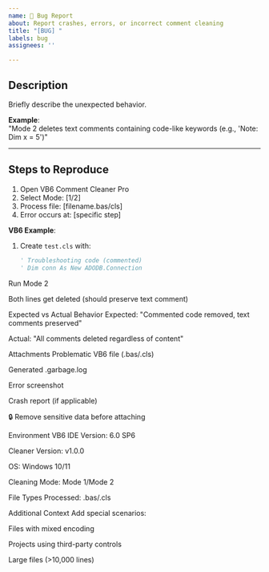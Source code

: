 ```yaml
---
name: 🐛 Bug Report
about: Report crashes, errors, or incorrect comment cleaning
title: "[BUG] "
labels: bug
assignees: ''

---
```


## Description  
Briefly describe the unexpected behavior.

**Example**:  
"Mode 2 deletes text comments containing code-like keywords (e.g., 'Note: Dim x = 5')"

---

## Steps to Reproduce  
1. Open VB6 Comment Cleaner Pro  
2. Select Mode: [1/2]  
3. Process file: [filename.bas/cls]  
4. Error occurs at: [specific step]  

**VB6 Example**:  
1. Create `test.cls` with:  
   ```vb
   ' Troubleshooting code (commented)
   ' Dim conn As New ADODB.Connection
Run Mode 2

Both lines get deleted (should preserve text comment)

Expected vs Actual Behavior
Expected:
"Commented code removed, text comments preserved"

Actual:
"All comments deleted regardless of content"

Attachments
Problematic VB6 file (.bas/.cls)

Generated .garbage.log

Error screenshot

Crash report (if applicable)

🔒 Remove sensitive data before attaching

Environment
VB6 IDE Version: 6.0 SP6

Cleaner Version: v1.0.0

OS: Windows 10/11

Cleaning Mode: Mode 1/Mode 2

File Types Processed: .bas/.cls

Additional Context
Add special scenarios:

Files with mixed encoding

Projects using third-party controls

Large files (>10,000 lines)
